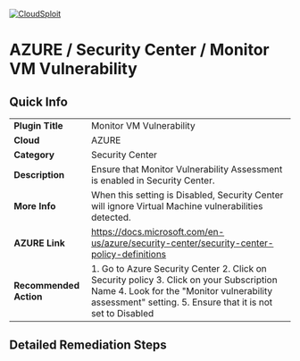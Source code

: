 [![CloudSploit](https://cloudsploit.com/img/logo-new-big-text-100.png "CloudSploit")](https://cloudsploit.com)

# AZURE / Security Center / Monitor VM Vulnerability

## Quick Info

| | |
|-|-|
| **Plugin Title** | Monitor VM Vulnerability |
| **Cloud** | AZURE |
| **Category** | Security Center |
| **Description** | Ensure that Monitor Vulnerability Assessment is enabled in Security Center. |
| **More Info** | When this setting is Disabled, Security Center will ignore Virtual Machine vulnerabilities detected. |
| **AZURE Link** | https://docs.microsoft.com/en-us/azure/security-center/security-center-policy-definitions |
| **Recommended Action** | 1. Go to Azure Security Center 2. Click on Security policy 3. Click on your Subscription Name 4. Look for the "Monitor vulnerability assessment" setting. 5. Ensure that it is not set to Disabled |

## Detailed Remediation Steps

